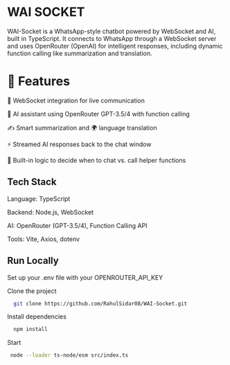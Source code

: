 
# WAI SOCKET

WAI-Socket is a WhatsApp-style chatbot powered by WebSocket and AI, built in TypeScript. It connects to WhatsApp through a WebSocket server and uses OpenRouter (OpenAI) for intelligent responses, including dynamic function calling like summarization and translation.


# 🚀 Features


🔌 WebSocket integration for live communication

🤖 AI assistant using OpenRouter GPT-3.5/4 with function calling

✍️ Smart summarization and 🌍 language translation

⚡ Streamed AI responses back to the chat window

🧠 Built-in logic to decide when to chat vs. call helper functions




## Tech Stack

Language: TypeScript

Backend: Node.js, WebSocket

AI: OpenRouter (GPT-3.5/4), Function Calling API

Tools: Vite, Axios, dotenv


## Run Locally

Set up your .env file with your OPENROUTER_API_KEY

Clone the project

```bash
  git clone https://github.com/RahulSidar08/WAI-Socket.git
```

Install dependencies

```bash
  npm install
```

Start

```bash
 node --loader ts-node/esm src/index.ts
```

